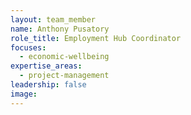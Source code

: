 ```yaml
---
layout: team_member
name: Anthony Pusatory
role_title: Employment Hub Coordinator
focuses:
  - economic-wellbeing
expertise_areas: 
  - project-management
leadership: false
image:
---
```


